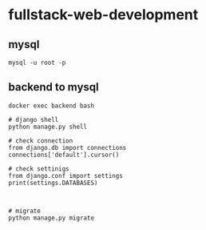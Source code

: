 # fullstack-web-development

## mysql
```
mysql -u root -p
```

## backend to mysql
```
docker exec backend bash

# django shell
python manage.py shell

# check connection
from django.db import connections
connections['default'].cursor()

# check settinigs
from django.conf import settings
print(settings.DATABASES)



# migrate
python manage.py migrate
```